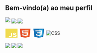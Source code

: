## Bem-vindo(a) ao meu perfil

<picture>
  <source
    srcset="https://github-readme-stats.vercel.app/api?username=MarcosPauloBdS&show_icons=true&theme=dark"
    media="(prefers-color-scheme: dark)"
  />
  <source
    srcset="https://github-readme-stats.vercel.app/api?username=MarcosPauloBdS&show_icons=true"
    media="(prefers-color-scheme: light), (prefers-color-scheme: no-preference)"
  />
  <img src="https://github-readme-stats.vercel.app/api?username=MarcosPauloBdS&show_icons=true" />
</picture>

<a href="https://github.com/MarcosPauloBdS/github-readme-stats">
  <img align="center" src="https://github-readme-stats.vercel.app/api/pin/?username=MarcosPauloBdS&repo=github-readme-stats" />
</a>
<a href="https://github.com/MarcosPauloBdS/convoychat">
  <img align="center" src="https://github-readme-stats.vercel.app/api/pin/?username=MarcosPauloBdS&repo=convoychat" />
</a>
     
<div style="display: inline_block"><br>
  <img align="center" alt="Js" height="30" width="40" src="https://raw.githubusercontent.com/devicons/devicon/master/icons/javascript/javascript-plain.svg">
  <img align="center" alt="HTML" height="30" width="40" src="https://raw.githubusercontent.com/devicons/devicon/master/icons/html5/html5-original.svg">
  <img align="center" alt="CSS" height="30" width="40" src="https://raw.githubusercontent.com/devicons/devicon/master/icons/css3/css3-original.svg">
  <img align="center" alt="CSS" height="30" width="40" src="https://s3.dualstack.us-east-2.amazonaws.com/pythondotorg-assets/media/community/logos/python-logo-only.png">
</div>

<br>

<div> 
  <a href="https://www.youtube.com/Marrrtz" target="_blank"><img src="https://img.shields.io/badge/YouTube-FF0000?style=for-the-badge&logo=youtube&logoColor=white" target="_blank"></a>
  <a href="https://www.instagram.com/mpsilva_10" target="_blank"><img src="https://img.shields.io/badge/-Instagram-%23E4405F?style=for-the-badge&logo=instagram&logoColor=white" target="_blank"></a> 
  <a href = "mailto:marcospaulobdsilva@gmail.com"><img src="https://img.shields.io/badge/-Gmail-%23333?style=for-the-badge&logo=gmail&logoColor=white" target="_blank"></a>
</div>
